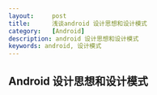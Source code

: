```yaml
---
layout:     post
title:      浅谈android 设计思想和设计模式
category:   [Android]
description: android 设计思想和设计模式
keywords: android, 设计模式
---
```


## Android 设计思想和设计模式

